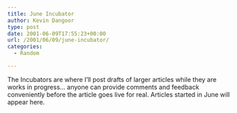 ```yaml
---
title: June Incubator
author: Kevin Dangoor
type: post
date: 2001-06-09T17:55:23+00:00
url: /2001/06/09/june-incubator/
categories:
  - Random

---
```

The Incubators are where I&#8217;ll post drafts of larger articles while they are works in progress&#8230; anyone can provide comments and feedback conveniently before the article goes live for real. Articles started in June will appear here.